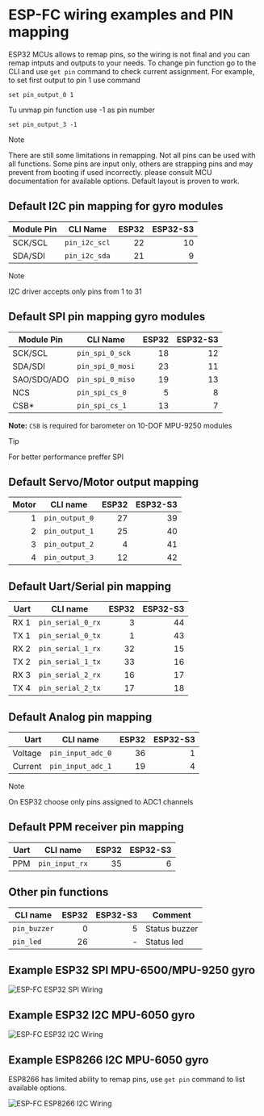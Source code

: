# ESP-FC wiring examples and PIN mapping

ESP32 MCUs allows to remap pins, so the wiring is not final and you can remap intputs and outputs to your needs. To change pin function go to the CLI and use `get pin` command to check current assignment. For example, to set first output to pin 1 use command 

`set pin_output_0 1`

Tu unmap pin function use -1 as pin number

`set pin_output_3 -1`

> [!NOTE]
> There are still some limitations in remapping. Not all pins can be used with all functions. Some pins are input only, others are strapping pins and may prevent from booting if used incorrectly. please consult MCU documentation for available options. Default layout is proven to work.

## Default I2C pin mapping for gyro modules

| Module Pin | CLI Name         | ESP32 | ESP32-S3 |
|------------|------------------|------:|---------:|
| SCK/SCL    | `pin_i2c_scl`    | 22    | 10       |
| SDA/SDI    | `pin_i2c_sda`    | 21    | 9        |

> [!NOTE]
> I2C driver accepts only pins from 1 to 31

## Default SPI pin mapping gyro modules

| Module Pin  | CLI Name         | ESP32 | ESP32-S3 |
|-------------|------------------|------:|---------:|
| SCK/SCL     | `pin_spi_0_sck`  | 18    | 12       |
| SDA/SDI     | `pin_spi_0_mosi` | 23    | 11       |
| SAO/SDO/ADO | `pin_spi_0_miso` | 19    | 13       |
| NCS         | `pin_spi_cs_0`   |  5    |  8       |
| CSB*        | `pin_spi_cs_1`   | 13    |  7       |

**Note:** `CSB` is required for barometer on 10-DOF MPU-9250 modules

> [!TIP]
> For better performance preffer SPI

## Default Servo/Motor output mapping

| Motor  | CLI name       | ESP32 | ESP32-S3 |
|-------:|----------------|------:|---------:|
| 1      | `pin_output_0` | 27    | 39       |
| 2      | `pin_output_1` | 25    | 40       |
| 3      | `pin_output_2` | 4     | 41       |
| 4      | `pin_output_3` | 12    | 42       |

## Default Uart/Serial pin mapping

| Uart | CLI name          | ESP32 | ESP32-S3 |
|-----:|-------------------|------:|---------:|
| RX 1 | `pin_serial_0_rx` |  3    | 44       |
| TX 1 | `pin_serial_0_tx` |  1    | 43       |
| RX 2 | `pin_serial_1_rx` | 32    | 15       |
| TX 2 | `pin_serial_1_tx` | 33    | 16       |
| RX 3 | `pin_serial_2_rx` | 16    | 17       |
| TX 4 | `pin_serial_2_tx` | 17    | 18       |

## Default Analog pin mapping

| Uart    | CLI name          | ESP32 | ESP32-S3 |
|--------:|-------------------|------:|---------:|
| Voltage | `pin_input_adc_0` |  36   | 1        |
| Current | `pin_input_adc_1` |  19   | 4        |

> [!NOTE]
> On ESP32 choose only pins assigned to ADC1 channels

## Default PPM receiver pin mapping

| Uart    | CLI name       | ESP32 | ESP32-S3 |
|--------:|----------------|------:|---------:|
| PPM     | `pin_input_rx` |  35   | 6        |

## Other pin functions

| CLI name            | ESP32 | ESP32-S3 | Comment       |
|---------------------|------:|---------:|---------------|
| `pin_buzzer`        |  0    | 5        | Status buzzer |
| `pin_led`           |  26   | -        | Status led    |

## Example ESP32 SPI MPU-6500/MPU-9250 gyro

![ESP-FC ESP32 SPI Wiring](./images/esp-fc-esp32_spi_wiring.png)

## Example ESP32 I2C MPU-6050 gyro

![ESP-FC ESP32 I2C Wiring](./images/esp-fc-esp32_i2c_wiring.png)

## Example ESP8266 I2C MPU-6050 gyro

ESP8266 has limited ability to remap pins, use `get pin` command to list available options.

![ESP-FC ESP8266 I2C Wiring](./images/espfc_wemos_d1_mini_wiring.png)
